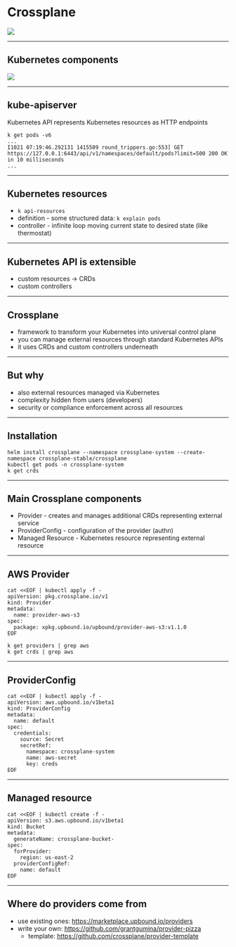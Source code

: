 # Crossplane

![](https://docs.crossplane.io/content/media/crossplane-intro-diagram_hud9dc847ee0e2ab0b53319b680d79d1fd_55780_1200x0_resize_q75_h2_box_3.webp)

---

## Kubernetes components

![](https://kubernetes.io/images/docs/components-of-kubernetes.svg)

---

## kube-apiserver

Kubernetes API represents Kubernetes resources as HTTP endpoints

```
k get pods -v6
...
I1021 07:19:46.292131 1415509 round_trippers.go:553] GET https://127.0.0.1:6443/api/v1/namespaces/default/pods?limit=500 200 OK in 10 milliseconds
...
```

---

## Kubernetes resources

* `k api-resources`
* definition - some structured data: `k explain pods`
* controller - infinite loop moving current state to desired state (like thermostat)

---

## Kubernetes API is extensible

* custom resources -> CRDs
* custom controllers

---

## Crossplane

- framework to transform your Kubernetes into universal control plane
- you can manage external resources through standard Kubernetes APIs
- it uses CRDs and custom controllers underneath

---

## But why

- also external resources managed via Kubernetes
- complexity hidden from users (developers)
- security or compliance enforcement across all resources

---

## Installation

```
helm install crossplane --namespace crossplane-system --create-namespace crossplane-stable/crossplane
kubectl get pods -n crossplane-system
k get crds
```

---

## Main Crossplane components

* Provider - creates and manages additional CRDs representing external service
* ProviderConfig - configuration of the provider (authn)
* Managed Resource - Kubernetes resource representing external resource

---

## AWS Provider

```
cat <<EOF | kubectl apply -f -
apiVersion: pkg.crossplane.io/v1
kind: Provider
metadata:
  name: provider-aws-s3
spec:
  package: xpkg.upbound.io/upbound/provider-aws-s3:v1.1.0
EOF

k get providers | grep aws
k get crds | grep aws
```

---

## ProviderConfig

```
cat <<EOF | kubectl apply -f -
apiVersion: aws.upbound.io/v1beta1
kind: ProviderConfig
metadata:
  name: default
spec:
  credentials:
    source: Secret
    secretRef:
      namespace: crossplane-system
      name: aws-secret
      key: creds
EOF
```

---

## Managed resource

```
cat <<EOF | kubectl create -f -
apiVersion: s3.aws.upbound.io/v1beta1
kind: Bucket
metadata:
  generateName: crossplane-bucket-
spec:
  forProvider:
    region: us-east-2
  providerConfigRef:
    name: default
EOF
```

---

## Where do providers come from

* use existing ones: https://marketplace.upbound.io/providers
* write your own: https://github.com/grantgumina/provider-pizza
	* template: https://github.com/crossplane/provider-template

